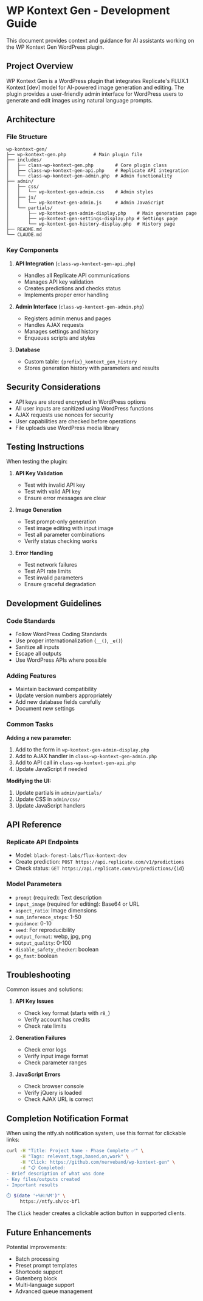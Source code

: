 # WP Kontext Gen - Development Guide

This document provides context and guidance for AI assistants working on the WP Kontext Gen WordPress plugin.

## Project Overview

WP Kontext Gen is a WordPress plugin that integrates Replicate's FLUX.1 Kontext [dev] model for AI-powered image generation and editing. The plugin provides a user-friendly admin interface for WordPress users to generate and edit images using natural language prompts.

## Architecture

### File Structure
```
wp-kontext-gen/
├── wp-kontext-gen.php          # Main plugin file
├── includes/
│   ├── class-wp-kontext-gen.php        # Core plugin class
│   ├── class-wp-kontext-gen-api.php    # Replicate API integration
│   └── class-wp-kontext-gen-admin.php  # Admin functionality
├── admin/
│   ├── css/
│   │   └── wp-kontext-gen-admin.css    # Admin styles
│   ├── js/
│   │   └── wp-kontext-gen-admin.js     # Admin JavaScript
│   └── partials/
│       ├── wp-kontext-gen-admin-display.php    # Main generation page
│       ├── wp-kontext-gen-settings-display.php # Settings page
│       └── wp-kontext-gen-history-display.php  # History page
├── README.md
└── CLAUDE.md
```

### Key Components

1. **API Integration** (`class-wp-kontext-gen-api.php`)
   - Handles all Replicate API communications
   - Manages API key validation
   - Creates predictions and checks status
   - Implements proper error handling

2. **Admin Interface** (`class-wp-kontext-gen-admin.php`)
   - Registers admin menus and pages
   - Handles AJAX requests
   - Manages settings and history
   - Enqueues scripts and styles

3. **Database**
   - Custom table: `{prefix}_kontext_gen_history`
   - Stores generation history with parameters and results

## Security Considerations

- API keys are stored encrypted in WordPress options
- All user inputs are sanitized using WordPress functions
- AJAX requests use nonces for security
- User capabilities are checked before operations
- File uploads use WordPress media library

## Testing Instructions

When testing the plugin:

1. **API Key Validation**
   - Test with invalid API key
   - Test with valid API key
   - Ensure error messages are clear

2. **Image Generation**
   - Test prompt-only generation
   - Test image editing with input image
   - Test all parameter combinations
   - Verify status checking works

3. **Error Handling**
   - Test network failures
   - Test API rate limits
   - Test invalid parameters
   - Ensure graceful degradation

## Development Guidelines

### Code Standards
- Follow WordPress Coding Standards
- Use proper internationalization (`__()`, `_e()`)
- Sanitize all inputs
- Escape all outputs
- Use WordPress APIs where possible

### Adding Features
- Maintain backward compatibility
- Update version numbers appropriately
- Add new database fields carefully
- Document new settings

### Common Tasks

**Adding a new parameter:**
1. Add to the form in `wp-kontext-gen-admin-display.php`
2. Add to AJAX handler in `class-wp-kontext-gen-admin.php`
3. Add to API call in `class-wp-kontext-gen-api.php`
4. Update JavaScript if needed

**Modifying the UI:**
1. Update partials in `admin/partials/`
2. Update CSS in `admin/css/`
3. Update JavaScript handlers

## API Reference

### Replicate API Endpoints
- Model: `black-forest-labs/flux-kontext-dev`
- Create prediction: `POST https://api.replicate.com/v1/predictions`
- Check status: `GET https://api.replicate.com/v1/predictions/{id}`

### Model Parameters
- `prompt` (required): Text description
- `input_image` (required for editing): Base64 or URL
- `aspect_ratio`: Image dimensions
- `num_inference_steps`: 1-50
- `guidance`: 0-10
- `seed`: For reproducibility
- `output_format`: webp, jpg, png
- `output_quality`: 0-100
- `disable_safety_checker`: boolean
- `go_fast`: boolean

## Troubleshooting

Common issues and solutions:

1. **API Key Issues**
   - Check key format (starts with `r8_`)
   - Verify account has credits
   - Check rate limits

2. **Generation Failures**
   - Check error logs
   - Verify input image format
   - Check parameter ranges

3. **JavaScript Errors**
   - Check browser console
   - Verify jQuery is loaded
   - Check AJAX URL is correct

## Completion Notification Format

When using the ntfy.sh notification system, use this format for clickable links:

```bash
curl -H "Title: Project Name - Phase Complete ✅" \
     -H "Tags: relevant,tags,based,on,work" \
     -H "Click: https://github.com/nerveband/wp-kontext-gen" \
     -d "📋 Completed:
- Brief description of what was done
- Key files/outputs created
- Important results

⏱️ $(date '+%H:%M')" \
     https://ntfy.sh/cc-bfl
```

The `Click` header creates a clickable action button in supported clients.

## Future Enhancements

Potential improvements:
- Batch processing
- Preset prompt templates
- Shortcode support
- Gutenberg block
- Multi-language support
- Advanced queue management